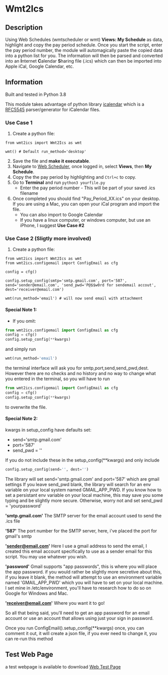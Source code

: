 # Wmt2Ics

## Description

Using Web Schedules (wmtscheduler or wmt) **Views: My Schedule** as data, highlight and copy the pay period schedule. Once you start the script, enter the pay period number, the module will automagically paste the copied data into a python list for you. The information will then be parsed and converted into an **I**nternet **C**alendar **S**haring file (.ics) which can then be imported into Apple iCal, Google Calendar, etc. 

## Information

Built and tested in Python 3.8

This module takes advantage of python library [icalendar](https://pypi.org/project/icalendar/) which is a [RFC5545](https://www.ietf.org/rfc/rfc5545.txt) parser/generator for iCalendar files.

### Use Case 1

1.  Create a python file:

```python3
from wmt2ics import Wmt2Ics as wmt

wmt() # Default run_method='desktop'
```
2. Save the file and **make it executable**.
3. Navigate to [Web Scheduler](https://wmtscheduler.faa.gov/WMT_LogOn/), once logged in, select **Views**, then **My Schedule**.
4. Copy the the pay period by highlighting and ```Ctrl+c``` to copy.
5. Go to **Terminal** and run ```python3 yourfile.py```
   * Enter the pay period number - This will be part of your saved .ics filename
6. Once completed you should find "Pay_Period_XX.ics" on your desktop. If you are using a Mac, you can open your iCal program and import the file.
   * You can also import to Google Calendar
   * If you have a linux computer, or windows computer, but use an iPhone, I suggest **Use Case #2**

### Use Case 2 (Sligtly more involved)

1.  Create a python file:

```python3
from wmt2ics import Wmt2Ics as wmt
from wmt2ics.configemail import ConfigEmail as cfg

config = cfg() 

config.setup_config(smtp='smtp.gmail.com', port='587', send='sender@email.com', 'send_pwd='P@$$w0rd for sendemail accout', dest='receiver@email.com')

wmt(run_method='email') # will now send email with attachment
```
#### Special Note 1:
* If you omit:
```python
from wmt2ics.configemail import ConfigEmail as cfg
config = cfg()
config.setup_config(**kwargs)
```
and simply run 
```python
wmt(run_method='email')
```

the terminal interface will ask you for smtp,port,send,send_pwd,dest. However there are no checks and no history and no way to change what you entered in the terminal, so you will have to run

```python
from wmt2ics.configemail import ConfigEmail as cfg
config = cfg()
config.setup_config(**kwargs)
```
to overwrite the file.

#### Special Note 2:

kwargs in setup_config have defaults set:

* send='smtp.gmail.com'
* port='587'
* send_pwd = ''

If you do not include these in the setup_config(\*\*kwargs) and only include 

```python
config.setup_config(send='', dest='')
```

The library will set send='smtp.gmail.com' and port='587' which are gmail settings
If you leave send_pwd blank, the library will search for an env variable on your local system named GMAIL_APP_PWD. If you know how to set a persistant env variable on your local machine, this may save you some typing and be slightly more secure. Otherwise, worry not and set send_pwd = 'yourpassword' 

**'smtp.gmail.com'**
The SMTP server for the email account used to send the .ics file

**'587'**
The port number for the SMTP server, here, i've placed the port for gmail's smtp

**'sender@email.com'**
Here I use a gmail address to send the email, I created this email 
account specifically to use as a sender email for this script. You may use whatever you 
wish.

**'password'**
Gmail supports "app passwords", this is where you will place the app password.
if you would rather be slightly more secretive about this, if you leave it blank, the 
method will attempt to use an environment variable named 'GMAIL_APP_PWD' which you will
have to set on your local machine. I set mine in /etc/environment, you'll have to research
how to do so on Google for Windows and Mac.

**'receiver@email.com'**
Where you want it to go!

So all that being said, you'll need to get an app password for an email account or use an account that allows using just your sign in password.

Once you run ConfigEmail().setup_config(\*\*kwargs) once, you can comment it out, it will create a json file, if you ever need to change it, you can re-run this method

## Test Web Page

a test webpage is available to download [Web Test Page](https://github.com/mhr320/wmtTestPage.git)
